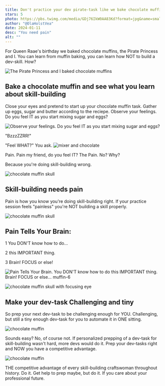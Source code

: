 ```yaml
---
title: Don't practice your dev pirate-task like we bake chocolate muffins
stars: 5
photo: https://pbs.twimg.com/media/GDj76IkW0AA83Kd?format=jpg&name=small
author: "@OlaHolstVea"
date: 2024-01-11
desc: "You need pain"
alt: ""
---
```


For Queen Raae's birthday we baked chocolate muffins, the Pirate Princess and I. You can learn from muffin baking, you can learn how NOT to build a dev-skill. How?

![The Pirate Princess and I baked chocolate muffins](https://pbs.twimg.com/media/GDj5u3jXEAAOdiY?format=jpg&name=900x900)

## Bake a chocolate muffin and see what you learn about skill-building

Close your eyes and pretend to start up your chocolate muffin task. Gather up eggs, sugar and butter according to the reciepe. Observe your feelings. Do you feel IT as you start mixing sugar and eggs?

![Observe your feelings. Do you feel IT as you start mixing sugar and eggs?](https://pbs.twimg.com/media/GDj76IkW0AA83Kd?format=jpg&name=small)

"BzzzZZRR!"

"Feel WHAT?" You ask.
![mixer and chocolate](https://pbs.twimg.com/media/GDj8P66WsAAyB8q?format=jpg&name=small)

Pain. Pain my friend, do you feel IT? The Pain. No? Why?

Because you're doing skill-building wrong.

![chocolate muffin skull](https://pbs.twimg.com/media/GDj8btLWQAA4D4O?format=jpg&name=small)

## Skill-building needs pain

Pain is how you know you're doing skill-building right. If your practice session feels "painless" you're NOT building a skill properly.

![chocolate muffin skull](https://pbs.twimg.com/media/GDj9Kr0W4AAlswr?format=jpg&name=small)

## Pain Tells Your Brain:

1 You DON'T know how to do...

2 this IMPORTANT thing.

3 Brain! FOCUS or else!

![Pain Tells Your Brain. You DON'T know how to do this IMPORTANT thing. Brain! FOCUS or else... muffin-6](https://pbs.twimg.com/media/GEIBakKWcAAjRJ4?format=jpg&name=medium)

![chocolate muffin skull with focusing eye](https://pbs.twimg.com/media/GDj90bDWcAEj-SG?format=jpg&name=small)

## Make your dev-task Challenging and tiny

So prep your next dev-task to be challenging enough for YOU. Challenging, but still a tiny enough dev-task for you to automate it in ONE sitting.

![chocolate muffin](https://pbs.twimg.com/media/GDj-ksYW8AA8aI3?format=jpg&name=small)

Sounds easy? No, of course not. If personalized prepping of a dev-task for skill-building wasn't hard, more devs would do it. Prep your dev-tasks right and NOW you have a competitive advantage.

![chocolate muffin](https://pbs.twimg.com/media/GDj_LvNWEAABjs3?format=jpg&name=small)

THE competitive advantage of every skill-building craftswoman throughout history. Do it. Get help to prep maybe, but do it. If you care about your professional future.
